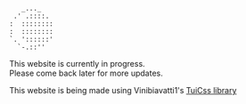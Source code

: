        _..._     
     .' .::::.    
    :  ::::::::
    :  ::::::::  
    `. '::::::'  
      `-.::'' 

This website is currently in progress. <br>
Please come back later for more updates.

This website is being made using Vinibiavatti1's [TuiCss library](https://github.com/vinibiavatti1/TuiCss)
